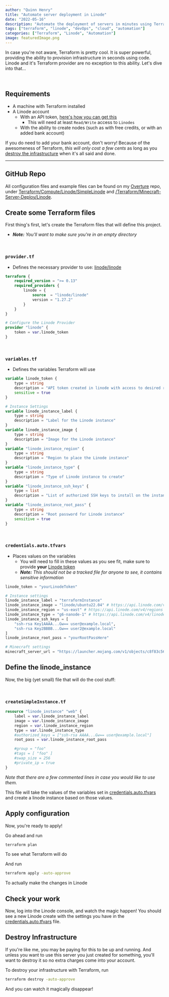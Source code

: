 ```yaml
---
author: "Quinn Henry"
title: "Automate server deployment in Linode"
date: "2022-05-16"
description: "Automate the deployment of servers in minutes using Terraform, feat. Minecraft"
tags: ["terraform", "linode", "devOps", "cloud", "automation"]
categories: ["Terraform", "Linode", "Automation"]
image: featuredImage.png
---
```


In case you're not aware, Terraform is pretty cool. It is super powerful, providing the ability to provision infrastructure in seconds using code. Linode and it's Terraform provider are no exception to this ability. Let's dive into that...

&nbsp;

## Requirements

 - A machine with Terraform installed
 - A Linode account
   - With an API token, [here's how you can get this](https://www.linode.com/docs/products/tools/linode-api/guides/get-access-token/)
     - This will need at least `Read/Write` access to `Linodes`
   - With the ability to create nodes (such as with free credits, or with an added bank account)


If you do need to add your bank account, don't worry! Because of the awesomeness of Terraform, *this will only cost a few cents* as long as you [destroy the infrastructure](#destroy-infrastructure) when it's all said and done.


------

## GitHub Repo

All configuration files and example files can be found on my [Overture](https://github.com/TheQuib/overture) repo, under [Terraform/Compute/Linode/SimpleLinode](https://github.com/TheQuib/overture/tree/master/Terraform/Compute/Linode/SimpleLinode) and [/Terraform/Minecraft-Server-Deploy/Linode](https://github.com/TheQuib/overture/tree/master/Terraform/Minecraft-Server-Deploy/Linode).

## Create some Terraform files

First thing's first, let's create the Terraform files that will define this project.
 - ***Note:*** *You'll want to make sure you're in an empty directory*

&nbsp;

### `provider.tf` 
 - Defines the necessary provider to use: [linode/linode](https://registry.terraform.io/providers/linode/linode/latest)

```tf
terraform {
    required_version = ">= 0.13"
    required_providers {
        linode = {
            source  = "linode/linode"
            version = "1.27.2"
        }
    }
}

# Configure the Linode Provider
provider "linode" {
    token = var.linode_token
}
```

&nbsp;

### `variables.tf`
 - Defines the variables Terraform will use

```tf
variable linode_token {
    type = string
    description = "API token created in linode with access to desired resources"
    sensitive = true
}

# Instance Settings
variable linode_instance_label {
    type = string
    description = "Label for the Linode instance"
}
variable linode_instance_image {
    type = string
    description = "Image for the Linode instance"
}
variable "linode_instance_region" {
    type = string
    description = "Region to place the Linode instance"
}
variable "linode_instance_type" {
    type = string
    description = "Type of Linode instance to create"
}
variable "linode_instance_ssh_keys" {
    type = list
    description = "List of authorized SSH keys to install on the instance"
}
variable "linode_instance_root_pass" {
    type = string
    description = "Root password for Linode instance"
    sensitive = true
}
```

&nbsp;

### `credentials.auto.tfvars` 
 - Places values on the variables
   - You will need to fill in these values as you see fit, make sure to provide **your** [Linode token](https://www.linode.com/docs/products/tools/linode-api/guides/get-access-token/)
   - ***Note:*** *This should not be a tracked file for anyone to see, it contains sensitive information*

```tf
linode_token = "yourLinodeToken"

# Instance settings
linode_instance_label = "terraformInstance"
linode_instance_image = "linode/ubuntu22.04" # https://api.linode.com/v4/images
linode_instance_region = "us-east" # https://api.linode.com/v4/regions
linode_instance_type = "g6-nanode-1" # https://api.linode.com/v4/linode/types
linode_instance_ssh_keys = [
    "ssh-rsa Key1AAAA...Gw== user@example.local",
    "ssh-rsa Key2BBBB...Gw== user2@example.local"
]
linode_instance_root_pass = "yourRootPassHere"

# Minecraft settings
minecraft_server_url = "https://launcher.mojang.com/v1/objects/c8f83c5655308435b3dcf03c06d9fe8740a77469/server.jar" # From https://www.minecraft.net/en-us/download/server
```

## Define the linode_instance

Now, the big (yet small) file that will do the cool stuff:

&nbsp;

### `createSimpleInstance.tf`

```tf
resource "linode_instance" "web" {
    label = var.linode_instance_label
    image = var.linode_instance_image
    region = var.linode_instance_region
    type = var.linode_instance_type
    #authorized_keys = ["ssh-rsa AAAA...Gw== user@example.local"]
    root_pass = var.linode_instance_root_pass

    #group = "foo"
    #tags = [ "foo" ]
    #swap_size = 256
    #private_ip = true
}
```

*Note  that there are a few commented lines in case you would like to use them.*

This file will take the values of the variables set in [credentials.auto.tfvars](#credentialsautotfvars) and create a linode instance based on those values.

## Apply configuration

Now, you're ready to apply!

Go ahead and run

```bash
terraform plan
```

To see what Terraform will do

And run

```bash
terraform apply -auto-approve
```

To actually make the changes in Linode


## Check your work

Now, log into the Linode console, and watch the magic happen! You should see a new Linode create with the settings you have in the [credentials.auto.tfvars](#credentialsautotfvars) file.


## Destroy Infrastructure

If you're like me, you may be paying for this to be up and running. And unless you want to use this server you just created for something, you'll want to destroy it so no extra charges come into your account.

To destroy your infrastructure with Terraform, run

```bash
terraform destroy -auto-approve
```
 
And you can watch it magically disappear!

&nbsp;